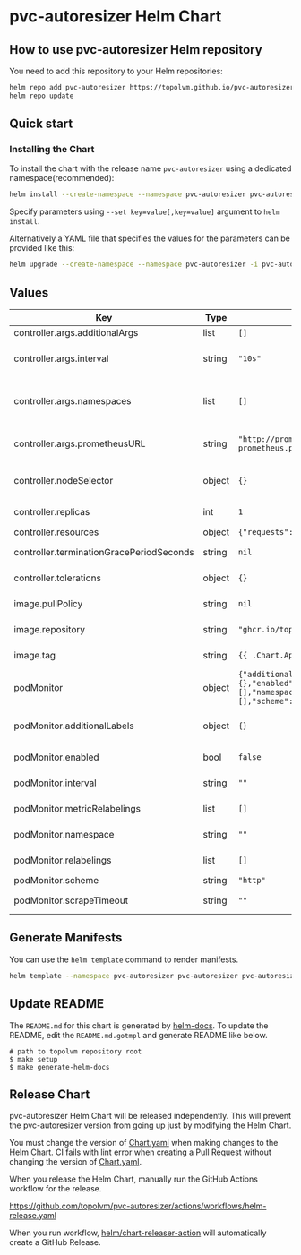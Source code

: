 # pvc-autoresizer Helm Chart

## How to use pvc-autoresizer Helm repository

You need to add this repository to your Helm repositories:

```sh
helm repo add pvc-autoresizer https://topolvm.github.io/pvc-autoresizer
helm repo update
```

## Quick start

### Installing the Chart

To install the chart with the release name `pvc-autoresizer` using a dedicated namespace(recommended):

```sh
helm install --create-namespace --namespace pvc-autoresizer pvc-autoresizer pvc-autoresizer/pvc-autoresizer
```

Specify parameters using `--set key=value[,key=value]` argument to `helm install`.

Alternatively a YAML file that specifies the values for the parameters can be provided like this:

```sh
helm upgrade --create-namespace --namespace pvc-autoresizer -i pvc-autoresizer -f values.yaml pvc-autoresizer/pvc-autoresizer
```

## Values

| Key | Type | Default | Description |
|-----|------|---------|-------------|
| controller.args.additionalArgs | list | `[]` | Specify additional args. |
| controller.args.interval | string | `"10s"` | Specify interval to monitor pvc capacity. Used as "--interval" option |
| controller.args.namespaces | list | `[]` | Specify namespaces to control the pvcs of. Empty for all namespaces. Used as "--namespaces" option |
| controller.args.prometheusURL | string | `"http://prometheus-prometheus-oper-prometheus.prometheus.svc:9090"` | Specify Prometheus URL to query volume stats. Used as "--prometheus-url" option |
| controller.nodeSelector | object | `{}` | Map of key-value pairs for scheduling pods on specific nodes. |
| controller.replicas | int | `1` | Specify the number of replicas of the controller Pod. |
| controller.resources | object | `{"requests":{"cpu":"100m","memory":"20Mi"}}` | Specify resources. |
| controller.terminationGracePeriodSeconds | string | `nil` | Specify terminationGracePeriodSeconds. |
| controller.tolerations | object | `{}` | Ensure pods are not scheduled on inappropriate nodes. |
| image.pullPolicy | string | `nil` | pvc-autoresizer image pullPolicy. |
| image.repository | string | `"ghcr.io/topolvm/pvc-autoresizer"` | pvc-autoresizer image repository to use. |
| image.tag | string | `{{ .Chart.AppVersion }}` | pvc-autoresizer image tag to use. |
| podMonitor | object | `{"additionalLabels":{},"enabled":false,"interval":"","metricRelabelings":[],"namespace":"","relabelings":[],"scheme":"http","scrapeTimeout":""}` | deploy a PodMonitor. This is not tested in CI so make sure to test it yourself. |
| podMonitor.additionalLabels | object | `{}` | Additional labels that can be used so PodMonitor will be discovered by Prometheus. |
| podMonitor.enabled | bool | `false` | If true, creates a Prometheus Operator PodMonitor. |
| podMonitor.interval | string | `""` | Interval that Prometheus scrapes metrics. |
| podMonitor.metricRelabelings | list | `[]` | MetricRelabelConfigs to apply to samples before ingestion. |
| podMonitor.namespace | string | `""` | Namespace which Prometheus is running in. |
| podMonitor.relabelings | list | `[]` | RelabelConfigs to apply to samples before scraping. |
| podMonitor.scheme | string | `"http"` | Scheme to use for scraping. |
| podMonitor.scrapeTimeout | string | `""` | The timeout after which the scrape is ended |

## Generate Manifests

You can use the `helm template` command to render manifests.

```sh
helm template --namespace pvc-autoresizer pvc-autoresizer pvc-autoresizer/pvc-autoresizer
```

## Update README

The `README.md` for this chart is generated by [helm-docs](https://github.com/norwoodj/helm-docs).
To update the README, edit the `README.md.gotmpl` and generate README like below.

```console
# path to topolvm repository root
$ make setup
$ make generate-helm-docs
```

## Release Chart

pvc-autoresizer Helm Chart will be released independently.
This will prevent the pvc-autoresizer version from going up just by modifying the Helm Chart.

You must change the version of [Chart.yaml](./Chart.yaml) when making changes to the Helm Chart.
CI fails with lint error when creating a Pull Request without changing the version of [Chart.yaml](./Chart.yaml).

When you release the Helm Chart, manually run the GitHub Actions workflow for the release.

https://github.com/topolvm/pvc-autoresizer/actions/workflows/helm-release.yaml

When you run workflow, [helm/chart-releaser-action](https://github.com/helm/chart-releaser-action) will automatically create a GitHub Release.
